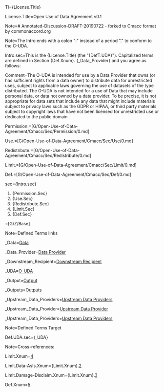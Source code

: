 Ti={License.Title}

License.Title=Open Use of Data Agreement v0.1

Note=# Annotated-Discussion-DRAFT-20190722 - forked to Cmacc format by commonaccord.org

Note=The Intro ends with a colon ":" instead of a period "." to conform to the C-UDA.

Intro.sec=This is the {License.Title} (the "{DefT.UDA}").  Capitalized terms are defined in Section {Def.Xnum}. {_Data_Provider} and you agree as follows:

Comment=The O-UDA is intended for use by a Data Provider that owns (or has sufficient rights from a data owner) to distribute data for unrestricted uses, subject to applicable laws governing the use of datasets of the type distributed. The O-UDA is not intended for a use of Data that may include personal data, or data not owned by a data provider. To be precise, it is not appropriate for data sets that include any data that might include materials subject to privacy laws such as the GDPR or HIPAA, or third party materials subject to copyright laws that have not been licensed for unrestricted use or dedicated to the public domain.

Permission.=[G/Open-Use-of-Data-Agreement/Cmacc/Sec/Permission/0.md]

Use.=[G/Open-Use-of-Data-Agreement/Cmacc/Sec/Use/0.md]

Redistribute.=[G/Open-Use-of-Data-Agreement/Cmacc/Sec/Redistribute/0.md]

Limit.=[G/Open-Use-of-Data-Agreement/Cmacc/Sec/Limit/0.md]

Def.=[G/Open-Use-of-Data-Agreement/Cmacc/Sec/Def/0.md]

sec={Intro.sec}<ol><li>{Permission.Sec}</li><li>{Use.Sec}</li><li>{Redistribute.Sec}</li><li>{Limit.Sec}</li><li>{Def.Sec}</li></ol>

=[G/Z/Base]


Note=Defined Terms links

_Data=<a href='#Def.Data.sec' class='definedterm'>Data</a>

_Data_Provider=<a href='#Def.Data_Provider.sec' class='definedterm'>Data Provider</a>

_Downstream_Recipient=<a href='#Def.Downstream_Recipient.sec' class='definedterm'>Downstream Recipient</a>

_UDA=<a href='#Def.UDA.sec' class='definedterm'>O-UDA</a>

_Output=<a href='#Def.Output.sec' class='definedterm'>Output</a>

_Outputs=<a href='#Def.Output.sec' class='definedterm'>Outputs</a>

_Upstream_Data_Providers=<a href='#Def.Upstream_Data_Provider.sec' class='definedterm'>Upstream Data Providers</a>

_Upstream_Data_Provider=<a href='#Def.Upstream_Data_Provider.sec' class='definedterm'>Upstream Data Provider</a>

_Upstream_Data_Providers=<a href='#Def.Upstream_Data_Provider.sec' class='definedterm'>Upstream Data Providers</a>

Note=Defined Terms Target

Def.UDA.sec={_UDA}

Note=Cross-references:


Limit.Xnum=<a href='#Limit.sec'>4</a>

Limit.Data-AsIs.Xnum={Limit.Xnum}.<a href='#Limit.Data-AsIs.sec'>2</a>

Limit.Damage-Disclaim.Xnum={Limit.Xnum}.<a href='#Limit.Damage-Disclaim.sec'>3</a>

Def.Xnum=<a href='#Def.sec'>5</a>